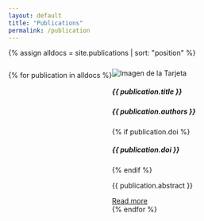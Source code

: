 ```yaml
---
layout: default
title: "Publications"
permalink: /publication
---
```


{% assign alldocs = site.publications | sort: "position" %}  

<div style="display: flex;">

{% for publication in alldocs %}
  <div class="row">
    <div class="card">
        <img src="{{ publication.image }}" class="card-img" alt="Imagen de la Tarjeta" style="margin-top:10px">
      <div class="card-body">
        <h5 class="card-title">{{ publication.title }}</h5>
        <h5 class="card-subtitle">{{ publication.authors }}</h5>
        {% if publication.doi %}
          <h5 class="card-subtitle">{{ publication.doi }}</h5>
        {% endif %}
        <div class="collapse" id="collapse{{ forloop.index }}">
          <p>{{ publication.abstract }}</p>
        </div>
        <a class="btn btn-primary" data-toggle="collapse" href="#collapse{{ forloop.index }}" aria-expanded="false" aria-controls="collapse{{ forloop.index }}">
          Read more
        </a>
      </div>
    </div>
 {% endfor %}
  </div>
</div>
